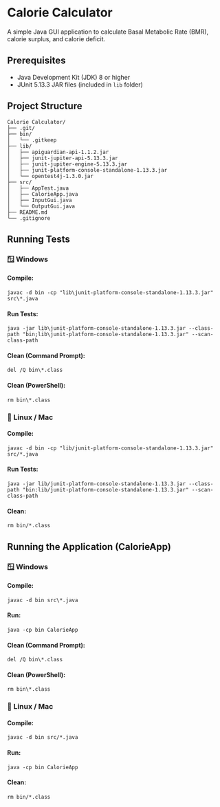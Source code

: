 # Calorie Calculator

A simple Java GUI application to calculate Basal Metabolic Rate (BMR), calorie surplus, and calorie deficit.

## Prerequisites

* Java Development Kit (JDK) 8 or higher
* JUnit 5.13.3 JAR files (included in `lib` folder)

## Project Structure

```
Calorie Calculator/
├── .git/
├── bin/
│   └── .gitkeep
├── lib/
│   ├── apiguardian-api-1.1.2.jar
│   ├── junit-jupiter-api-5.13.3.jar
│   ├── junit-jupiter-engine-5.13.3.jar
│   ├── junit-platform-console-standalone-1.13.3.jar
│   └── opentest4j-1.3.0.jar
├── src/
│   ├── AppTest.java
│   ├── CalorieApp.java
│   ├── InputGui.java
│   └── OutputGui.java
├── README.md
└── .gitignore
```

## Running Tests

### 🪟 Windows

#### Compile:

```
javac -d bin -cp "lib\junit-platform-console-standalone-1.13.3.jar" src\*.java
```

#### Run Tests:

```
java -jar lib\junit-platform-console-standalone-1.13.3.jar --class-path "bin;lib\junit-platform-console-standalone-1.13.3.jar" --scan-class-path
```

#### Clean (Command Prompt):

```
del /Q bin\*.class
```

#### Clean (PowerShell):

```
rm bin\*.class
```

### 🐧 Linux / Mac

#### Compile:

```
javac -d bin -cp "lib/junit-platform-console-standalone-1.13.3.jar" src/*.java
```

#### Run Tests:

```
java -jar lib/junit-platform-console-standalone-1.13.3.jar --class-path "bin:lib/junit-platform-console-standalone-1.13.3.jar" --scan-class-path
```

#### Clean:

```
rm bin/*.class
```

## Running the Application (CalorieApp)

### 🪟 Windows

#### Compile:

```
javac -d bin src\*.java
```

#### Run:

```
java -cp bin CalorieApp
```

#### Clean (Command Prompt):

```
del /Q bin\*.class
```

#### Clean (PowerShell):

```
rm bin\*.class
```

### 🐧 Linux / Mac

#### Compile:

```
javac -d bin src/*.java
```

#### Run:

```
java -cp bin CalorieApp
```

#### Clean:

```
rm bin/*.class
```

